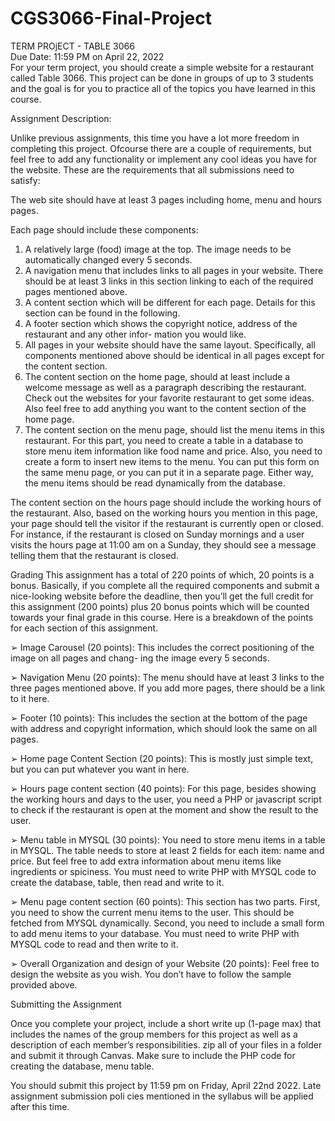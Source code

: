# CGS3066-Final-Project
TERM PROjECT  -  TABLE  3066  
Due Date:  11:59 PM on April 22, 2022  
For your term project, you should create a simple website for a restaurant called Table 3066. This project 
can be done in groups of up to 3 students and the goal is for you to practice all of the topics you have learned 
in this course. 
 
Assignment Description:

Unlike previous assignments, this time you have a lot more freedom in completing this project. Ofcourse 
there are a couple of requirements, but feel free to add any functionality or implement any cool ideas you 
have for the website. These are the requirements that all submissions need to satisfy: 
 
The web site should have at least 3 pages including home, menu and hours pages. 
 
Each page should include these components: 
1. A relatively large (food) image at the top. The image needs to be automatically changed every 5 
seconds. 
2. A navigation menu that includes links to all pages in your website. There should be at least 3 links 
in this section linking to each of the required pages mentioned above. 
3. A content section which will be different for each page. Details for this section can be found in 
the following. 
4. A footer section which shows the copyright notice, address of the restaurant and any other infor- 
mation you would like. 
5. All pages in your website should have the same layout. Specifically, all components mentioned above 
should be identical in all pages except for the content section. 
6. The content section on the home page, should at least include a welcome message as well as a paragraph 
describing the restaurant. Check out the websites for your favorite restaurant to get some ideas. Also 
feel free to add anything you want to the content section of the home page. 
7. The content section on the menu page, should list the menu items in this restaurant.  For this part, you 
need to create a table in a database to store menu item information like food name and price.  Also, 
you need to create a form to insert new items to the menu.  You can put this form on the same menu 
page, or you can put it in a separate page.  Either way, the menu items should be read dynamically 
from the database. 
 
The  content  section  on  the  hours  page  should  include  the  working  hours  of  the  restaurant.  Also, 
based on  the  working  hours  you  mention  in  this  page,  your  page  should  tell  the  visitor  if  the 
restaurant  is  currently open or closed.  For instance, if the restaurant is closed on Sunday mornings 
and a user visits the hours page at 11:00 am on a Sunday, they should see a message telling them that 
the restaurant is  closed. 
 
Grading 
This assignment has a total of 220 points of which, 20 points is a bonus. Basically, if you complete all the 
required components and submit a nice-looking website before the deadline, then you’ll get the full credit 
for this assignment  (200 points) plus  20 bonus points which will be counted  towards your final grade in 
this course. Here is a breakdown of the points for each section of this assignment. 
 
➢  Image Carousel (20 points): This includes the correct positioning of the image on all pages and chang- 
ing the image every 5 seconds.

➢  Navigation  Menu (20 points):  The  menu should have  at least 3 links to the three pages mentioned 
above. If you add more pages, there should be a link to it here.

➢  Footer  (10  points):  This  includes  the  section  at  the  bottom  of  the  page  with  address  and  copyright 
information, which should look the same on all pages.

➢  Home page Content Section (20 points): This is mostly just simple text, but you can put whatever you 
want in here.

➢  Hours page content section (40 points): For this page, besides showing the working hours and days 
to the user, you need a PHP or javascript script to check if the restaurant is open at the moment and 
show the result to the user.

➢  Menu table in MYSQL (30 points): You need to store menu items in a table in MYSQL. The table 
needs to store at least 2 fields for each item: name and price. But feel free to add extra information 
about menu items like ingredients or spiciness. You must need to write PHP with MYSQL code to 
create the database, table, then read and write to it.

➢  Menu page content section (60 points):  This section has two parts. First, you need to show the current 
menu  items  to  the  user.  This  should  be  fetched  from  MYSQL  dynamically.  Second,  you  need  to 
include a small form to add menu items to your database. You must need to write PHP with MYSQL 
code to read and then write to it.

➢  Overall Organization and design of your Website (20 points): Feel free to design the website as you 
wish. You don’t have to follow the sample provided above.
 
Submitting the Assignment 

Once you complete your project, include a short write up (1-page max) that includes the names of the group 
members for this project as well as a description of each member’s responsibilities.  zip all of your files in a 
folder and submit it through Canvas.  Make sure to include the PHP code for creating the database, menu 
table. 
 
You  should  submit  this  project  by  11:59 pm on Friday, April 22nd  2022.  Late assignment submission 
poli cies mentioned in the syllabus will be applied after this time.
